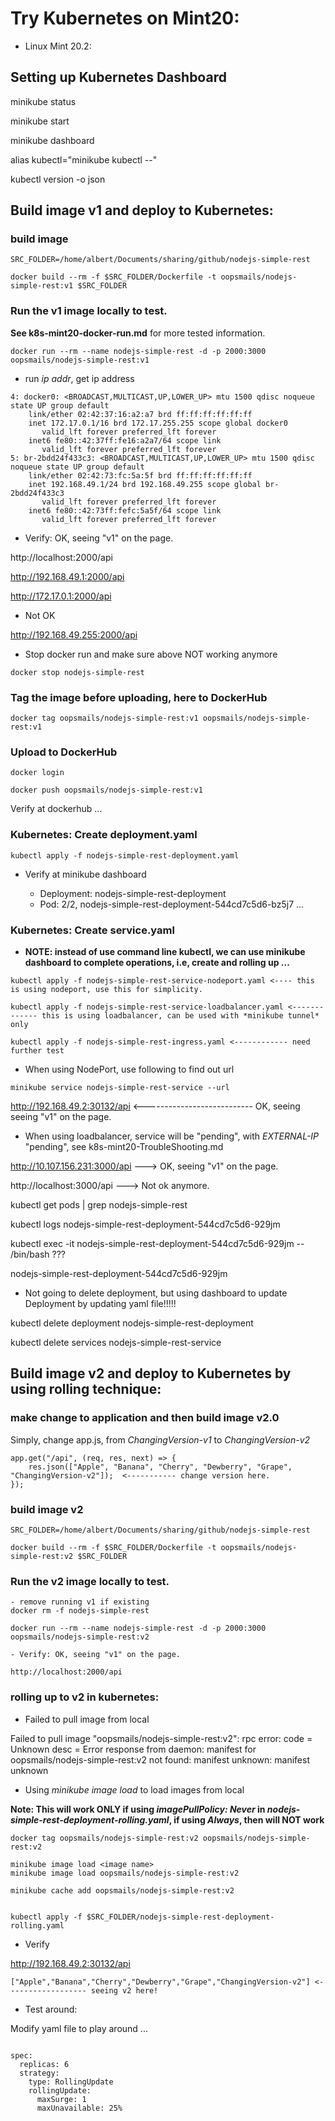 
# Try Kubernetes on Mint20:

- Linux Mint 20.2:

## Setting up Kubernetes Dashboard

minikube status

minikube start

minikube dashboard

alias kubectl="minikube kubectl --"

kubectl version -o json


## Build image v1 and deploy to Kubernetes:


### build image
```
SRC_FOLDER=/home/albert/Documents/sharing/github/nodejs-simple-rest

docker build --rm -f $SRC_FOLDER/Dockerfile -t oopsmails/nodejs-simple-rest:v1 $SRC_FOLDER
```

### Run the v1 image locally to test.

**See k8s-mint20-docker-run.md** for more tested information.

```
docker run --rm --name nodejs-simple-rest -d -p 2000:3000 oopsmails/nodejs-simple-rest:v1

```

- run *ip addr*, get ip address

```
4: docker0: <BROADCAST,MULTICAST,UP,LOWER_UP> mtu 1500 qdisc noqueue state UP group default 
    link/ether 02:42:37:16:a2:a7 brd ff:ff:ff:ff:ff:ff
    inet 172.17.0.1/16 brd 172.17.255.255 scope global docker0
       valid_lft forever preferred_lft forever
    inet6 fe80::42:37ff:fe16:a2a7/64 scope link 
       valid_lft forever preferred_lft forever
5: br-2bdd24f433c3: <BROADCAST,MULTICAST,UP,LOWER_UP> mtu 1500 qdisc noqueue state UP group default 
    link/ether 02:42:73:fc:5a:5f brd ff:ff:ff:ff:ff:ff
    inet 192.168.49.1/24 brd 192.168.49.255 scope global br-2bdd24f433c3
       valid_lft forever preferred_lft forever
    inet6 fe80::42:73ff:fefc:5a5f/64 scope link 
       valid_lft forever preferred_lft forever
```

- Verify: OK, seeing "v1" on the page.

http://localhost:2000/api

http://192.168.49.1:2000/api

http://172.17.0.1:2000/api

- Not OK

http://192.168.49.255:2000/api

- Stop docker run and make sure above NOT working anymore

```
docker stop nodejs-simple-rest
```

### Tag the image before uploading, here to DockerHub

```
docker tag oopsmails/nodejs-simple-rest:v1 oopsmails/nodejs-simple-rest:v1
```

### Upload to DockerHub
```
docker login 

docker push oopsmails/nodejs-simple-rest:v1

```
Verify at dockerhub ...

### Kubernetes: Create deployment.yaml

```
kubectl apply -f nodejs-simple-rest-deployment.yaml
```

- Verify at minikube dashboard

  - Deployment: nodejs-simple-rest-deployment
  - Pod: 2/2, nodejs-simple-rest-deployment-544cd7c5d6-bz5j7 ...

### Kubernetes: Create service.yaml

- **NOTE: instead of use command line kubectl, we can use minikube dashboard to complete operations, i.e, create and rolling up ...**

```
kubectl apply -f nodejs-simple-rest-service-nodeport.yaml <---- this is using nodeport, use this for simplicity.

kubectl apply -f nodejs-simple-rest-service-loadbalancer.yaml <------------- this is using loadbalancer, can be used with *minikube tunnel* only

kubectl apply -f nodejs-simple-rest-ingress.yaml <------------ need further test
```

- When using NodePort, use following to find out url

```
minikube service nodejs-simple-rest-service --url
```

http://192.168.49.2:30132/api <--------------------------- OK, seeing seeing "v1" on the page.


- When using loadbalancer, service will be "pending", with *EXTERNAL-IP* "pending", see k8s-mint20-TroubleShooting.md

http://10.107.156.231:3000/api ---> OK, seeing "v1" on the page.

http://localhost:3000/api ---> Not ok anymore.



kubectl get pods | grep nodejs-simple-rest

kubectl logs nodejs-simple-rest-deployment-544cd7c5d6-929jm

kubectl exec -it nodejs-simple-rest-deployment-544cd7c5d6-929jm -- /bin/bash ???

nodejs-simple-rest-deployment-544cd7c5d6-929jm

- Not going to delete deployment, but using dashboard to update Deployment by updating yaml file!!!!!

kubectl delete deployment nodejs-simple-rest-deployment

kubectl delete services nodejs-simple-rest-service


## Build image v2 and deploy to Kubernetes by using rolling technique:

### make change to application and then build image v2.0

Simply, change app.js, from *ChangingVersion-v1* to *ChangingVersion-v2*

```
app.get("/api", (req, res, next) => {
    res.json(["Apple", "Banana", "Cherry", "Dewberry", "Grape", "ChangingVersion-v2"]);  <----------- change version here.
});

```
### build image v2
```
SRC_FOLDER=/home/albert/Documents/sharing/github/nodejs-simple-rest

docker build --rm -f $SRC_FOLDER/Dockerfile -t oopsmails/nodejs-simple-rest:v2 $SRC_FOLDER

```

### Run the v2 image locally to test.

```
- remove running v1 if existing
docker rm -f nodejs-simple-rest

docker run --rm --name nodejs-simple-rest -d -p 2000:3000 oopsmails/nodejs-simple-rest:v2

- Verify: OK, seeing "v1" on the page.

http://localhost:2000/api

```

### rolling up to v2 in kubernetes:

- Failed to pull image from local

Failed to pull image "oopsmails/nodejs-simple-rest:v2": rpc error: code = Unknown desc = Error response from daemon: manifest for oopsmails/nodejs-simple-rest:v2 not found: manifest unknown: manifest unknown


- Using *minikube image load* to load images from local

**Note: This will work ONLY if using *imagePullPolicy: Never* in *nodejs-simple-rest-deployment-rolling.yaml*, if using *Always*, then will NOT work**

```
docker tag oopsmails/nodejs-simple-rest:v2 oopsmails/nodejs-simple-rest:v2

minikube image load <image name>
minikube image load oopsmails/nodejs-simple-rest:v2

minikube cache add oopsmails/nodejs-simple-rest:v2


kubectl apply -f $SRC_FOLDER/nodejs-simple-rest-deployment-rolling.yaml

```

- Verify

http://192.168.49.2:30132/api

```
["Apple","Banana","Cherry","Dewberry","Grape","ChangingVersion-v2"] <------------------ seeing v2 here!
```


- Test around:

Modify yaml file to play around ...

```

spec:
  replicas: 6
  strategy:
    type: RollingUpdate
    rollingUpdate:
      maxSurge: 1
      maxUnavailable: 25%

```







